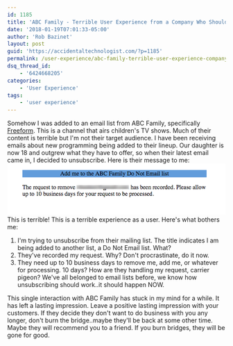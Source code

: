 ```yaml
---
id: 1185
title: 'ABC Family - Terrible User Experience from a Company Who Should Know Better'
date: '2018-01-19T07:01:33-05:00'
author: 'Rob Bazinet'
layout: post
guid: 'https://accidentaltechnologist.com/?p=1185'
permalink: /user-experience/abc-family-terrible-user-experience-company-know-better/
dsq_thread_id:
    - '6424668205'
categories:
    - 'User Experience'
tags:
    - 'user experience'
---
```


Somehow I was added to an email list from ABC Family, specifically [Freeform](https://freeform.go.com/). This is a channel that airs children's TV shows. Much of their content is terrible but I'm not their target audience. I have been receiving emails about new programming being added to their lineup. Our daughter is now 18 and outgrew what they have to offer, so when their latest email came in, I decided to unsubscribe. Here is their message to me: ![2018 01 10 14 44 09](/assets/img/2018/01/2018-01-10_14-44-09.png "2018-01-10_14-44-09.png") This is terrible! This is a terrible experience as a user. Here's what bothers me:

1. I'm trying to unsubscribe from their mailing list. The title indicates I am being added to another list, a Do Not Email list. What?
2. They've recorded my request. Why? Don't procrastinate, do it now.
3. They need up to 10 business days to remove me, add me, or whatever for processing. 10 days? How are they handling my request, carrier pigeon? We've all belonged to email lists before, we know how unsubscribing should work..it should happen NOW.
 
 This single interaction with ABC Family has stuck in my mind for a while. It has left a lasting impression. Leave a positive lasting impression with your customers. If they decide they don't want to do business with you any longer, don't burn the bridge..maybe they'll be back at some other time. Maybe they will recommend you to a friend. If you burn bridges, they will be gone for good.